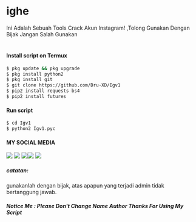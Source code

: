 # ighe
Ini Adalah Sebuah Tools Crack Akun Instagram! ,Tolong Gunakan Dengan Bijak Jangan Salah Gunakan 

<h1 align="center">
 

#### Install script on Termux
```bash
$ pkg update && pkg upgrade
$ pkg install python2
$ pkg install git
$ git clone https://github.com/Dru-XD/Igv1
$ pip2 install requests bs4
$ pip2 install futures
```
#### Run script
```bash
$ cd Igv1
$ python2 Igv1.pyc
```
#### MY SOCIAL MEDIA

[![](https://img.shields.io/badge/Github-black?logo=Github&logoColor=black&labelColor=white)](https://github.com/Dru-XD) [![](https://img.shields.io/badge/Twitter-blue?logo=Twitter&logoColor=White&labelColor=white)](https://mobile.twitter.com/badru23)
[![](https://img.shields.io/badge/Facebook-blue?logo=Facebook&logoColor=blue&labelColor=white)](https://www.facebook.com/Bang.badru23)[![](https://img.shields.io/badge/Instagram-red?logo=Instagram&logoColor=red&labelColor=white)](https://www.instagram.com/story_badru23/) [![](https://img.shields.io/badge/Whatsapp-CHAT-red?logo=Whatsapp&logoColor=Brightgreen&labelColor=white)](https://wa.me/6283832629797?text=Asalamualaikum+bang)

##### catatan:
gunakanlah dengan bijak, atas apapun yang terjadi admin tidak bertanggung jawab.


##### Notice Me : Please Don't Change Name Author Thanks For Using My Script
